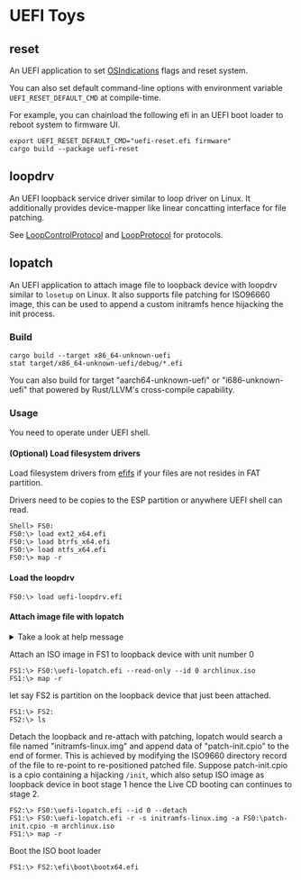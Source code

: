 # UEFI Toys

## reset

An UEFI application to set [OSIndications](https://uefi.org/specs/UEFI/2.10/08_Services_Runtime_Services.html#exchanging-information-between-the-os-and-firmware) flags and reset system.

You can also set default command-line options with environment variable `UEFI_RESET_DEFAULT_CMD` at compile-time.

For example, you can chainload the following efi in an UEFI boot loader to reboot system to firmware UI.

```
export UEFI_RESET_DEFAULT_CMD="uefi-reset.efi firmware"
cargo build --package uefi-reset
```

## loopdrv

An UEFI loopback service driver similar to loop driver on Linux.
It additionally provides device-mapper like linear concatting interface for file patching.

See [LoopControlProtocol](loopdrv/src/driver/loop_ctl.rs) and [LoopProtocol](loopdrv/src/driver/loopback/loop_pt.rs) for protocols.

## lopatch

An UEFI application to attach image file to loopback device with loopdrv similar to `losetup` on Linux.
It also supports file patching for ISO96660 image,
this can be used to append a custom initramfs hence hijacking the init process.

### Build

```
cargo build --target x86_64-unknown-uefi
stat target/x86_64-unknown-uefi/debug/*.efi
```

You can also build for target "aarch64-unknown-uefi" or "i686-unknown-uefi" that powered by Rust/LLVM's cross-compile capability.

### Usage

You need to operate under UEFI shell.

#### (Optional) Load filesystem drivers

Load filesystem drivers from [efifs](https://github.com/pbatard/efifs) if your files are not resides in FAT partition.

Drivers need to be copies to the ESP partition or anywhere UEFI shell can read.

```
Shell> FS0:
FS0:\> load ext2_x64.efi
FS0:\> load btrfs_x64.efi
FS0:\> load ntfs_x64.efi
FS0:\> map -r
```

#### Load the loopdrv

```
FS0:\> load uefi-loopdrv.efi
```

#### Attach image file with lopatch

<details>
  <summary>Take a look at help message</summary>

```
FS0:\> uefi-lopatch --help
Usage: FS0:\uefi-lopatch.efi [OPTIONS] IMAGE_FILE

  Setup a loopback device for IMAGE_FILE with optional ISO file
  patching for IMAGE_FILE contains an iso9660 filesystem

  -h, --help            Print this help and exit
  -i, --id NUM          Loopback ID to use, find a free one if omitted
  -r, --read-only       Mark read-only
  -P                    Mark that IMAGE_FILE has disk partitioning
  -l, --list            List all loopback devices
  -d, --detach          Detach the loopback device specified by -i/--id

ISO Patching Options:
  -s, --search PATH     Search file in ISO to patch, each --search/--pattern
                        should followed with one or more action options, i.e.
                        --append, --meta-cpio or --replace. A file matches if
                        PATH is a valid file path relative to any parent
                        directory. The action would applies to all files found.
  -p, --pattern REGEX   Use regular expression instead to match file path
  -a, --append FILE     Append FILE data to end of the matched ISO file
  -m, --meta-cpio       Append mapping metadata file as CPIO
  -R, --replace FILE    Replace data of the matched ISO file with FILE data

EXAMPLE:
  * Append a cpio to initramfs file in Live CD ISO and setup loopback
  FS0:\uefi-lopatch.efi -s initramfs-linux.img -a patch-init.cpio archlinux.iso

  * Attach a FAT image to a free loopback device
  FS0:\uefi-lopatch.efi fat.img
```

</details>

Attach an ISO image in FS1 to loopback device with unit number 0

```
FS1:\> FS0:\uefi-lopatch.efi --read-only --id 0 archlinux.iso
FS1:\> map -r
```

let say FS2 is partition on the loopback device that just been attached.

```
FS1:\> FS2:
FS2:\> ls
```

Detach the loopback and re-attach with patching, lopatch would search a file named "initramfs-linux.img" and append data of "patch-init.cpio" to the end of former.
This is achieved by modifying the ISO9660 directory record of the file to re-point to re-positioned patched file.
Suppose patch-init.cpio is a cpio containing a hijacking `/init`,
which also setup ISO image as loopback device in boot stage 1 hence the Live CD booting can continues to stage 2.

```
FS2:\> FS0:\uefi-lopatch.efi --id 0 --detach
FS1:\> FS0:\uefi-lopatch.efi -r -s initramfs-linux.img -a FS0:\patch-init.cpio -m archlinux.iso
FS1:\> map -r
```

Boot the ISO boot loader

```
FS1:\> FS2:\efi\boot\bootx64.efi
```
